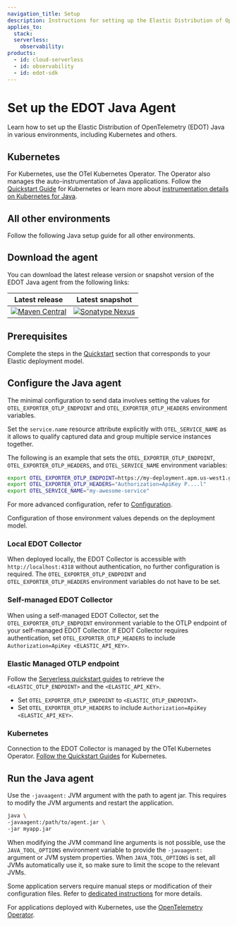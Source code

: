 ```yaml
---
navigation_title: Setup
description: Instructions for setting up the Elastic Distribution of OpenTelemetry (EDOT) Java in various environments, including Kubernetes and others.
applies_to:
  stack:
  serverless:
    observability:
products:
  - id: cloud-serverless
  - id: observability
  - id: edot-sdk
---
```


# Set up the EDOT Java Agent

Learn how to set up the Elastic Distribution of OpenTelemetry (EDOT) Java in various environments, including Kubernetes and others.

## Kubernetes

For Kubernetes, use the OTel Kubernetes Operator. The Operator also manages the auto-instrumentation of Java applications. Follow the [Quickstart Guide](../../../quickstart/index.md) for Kubernetes or learn more about [instrumentation details on Kubernetes for Java](./k8s.md). 

## All other environments

Follow the following Java setup guide for all other environments.

## Download the agent

You can download the latest release version or snapshot version of the EDOT Java agent from the following links:

| Latest release | Latest snapshot |
|:---:|:---:|
| [![Maven Central](https://img.shields.io/maven-central/v/co.elastic.otel/elastic-otel-javaagent?label=elastic-otel-javaagent&style=for-the-badge)](https://mvnrepository.com/artifact/co.elastic.otel/elastic-otel-javaagent/latest) | [![Sonatype Nexus](https://img.shields.io/nexus/s/co.elastic.otel/elastic-otel-javaagent?server=https%3A%2F%2Foss.sonatype.org&label=elastic-otel-javaagent&style=for-the-badge)](https://oss.sonatype.org/service/local/artifact/maven/redirect?r=snapshots&g=co.elastic.otel&a=elastic-otel-javaagent&v=LATEST) |

## Prerequisites

Complete the steps in the [Quickstart](../../../quickstart/index.md) section that corresponds to your Elastic deployment model.

##  Configure the Java agent

The minimal configuration to send data involves setting the values for `OTEL_EXPORTER_OTLP_ENDPOINT` and `OTEL_EXPORTER_OTLP_HEADERS` environment variables.

Set the `service.name` resource attribute explicitly with `OTEL_SERVICE_NAME` as it allows to qualify captured data and group multiple service instances together.

The following is an example that sets the `OTEL_EXPORTER_OTLP_ENDPOINT`, `OTEL_EXPORTER_OTLP_HEADERS`, and `OTEL_SERVICE_NAME` environment variables:

```sh
export OTEL_EXPORTER_OTLP_ENDPOINT=https://my-deployment.apm.us-west1.gcp.cloud.es.io
export OTEL_EXPORTER_OTLP_HEADERS="Authorization=ApiKey P....l"
export OTEL_SERVICE_NAME="my-awesome-service"
```

For more advanced configuration, refer to [Configuration](../configuration.md). 

Configuration of those environment values depends on the deployment model.

### Local EDOT Collector

When deployed locally, the EDOT Collector is accessible with `http://localhost:4318` without authentication, no further configuration is required. The `OTEL_EXPORTER_OTLP_ENDPOINT` and `OTEL_EXPORTER_OTLP_HEADERS` environment variables do not have to be set.

### Self-managed EDOT Collector

When using a self-managed EDOT Collector, set the `OTEL_EXPORTER_OTLP_ENDPOINT` environment variable to the OTLP endpoint of your self-managed EDOT Collector. If EDOT Collector requires authentication, set `OTEL_EXPORTER_OTLP_HEADERS`  to include `Authorization=ApiKey <ELASTIC_API_KEY>`.

### Elastic Managed OTLP endpoint

Follow the [Serverless quickstart guides](../../../quickstart/serverless/index.md) to retrieve the `<ELASTIC_OTLP_ENDPOINT>` and the `<ELASTIC_API_KEY>`.

- Set `OTEL_EXPORTER_OTLP_ENDPOINT` to `<ELASTIC_OTLP_ENDPOINT>`.
- Set `OTEL_EXPORTER_OTLP_HEADERS` to include `Authorization=ApiKey <ELASTIC_API_KEY>`.

### Kubernetes

Connection to the EDOT Collector is managed by the OTel Kubernetes Operator. [Follow the Quickstart Guides](../../../quickstart/index.md) for Kubernetes.

## Run the Java agent

Use the `-javaagent:` JVM argument with the path to agent jar. This requires to modify the JVM arguments and restart the application.

```sh
java \
-javaagent:/path/to/agent.jar \
-jar myapp.jar
```

When modifying the JVM command line arguments is not possible, use the `JAVA_TOOL_OPTIONS` environment variable to provide the `-javaagent:` argument or JVM system properties. When `JAVA_TOOL_OPTIONS` is set, all JVMs automatically use it, so make sure to limit the scope to the relevant JVMs.

Some application servers require manual steps or modification of their configuration files. Refer to [dedicated instructions](https://opentelemetry.io/docs/zero-code/java/agent/server-config/) for more details.

For applications deployed with Kubernetes, use the [OpenTelemetry Operator](./k8s.md).

